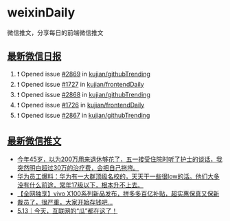 # weixinDaily
微信推文，分享每日的前端微信推文

## [最新微信日报](https://github.com/kujian/weixinDaily/issues)

<!--START_SECTION:activity-->
1. ❗ Opened issue [#2869](https://github.com/kujian/githubTrending/issues/2869) in [kujian/githubTrending](https://github.com/kujian/githubTrending)
2. ❗ Opened issue [#1727](https://github.com/kujian/frontendDaily/issues/1727) in [kujian/frontendDaily](https://github.com/kujian/frontendDaily)
3. ❗ Opened issue [#2868](https://github.com/kujian/githubTrending/issues/2868) in [kujian/githubTrending](https://github.com/kujian/githubTrending)
4. ❗ Opened issue [#1726](https://github.com/kujian/frontendDaily/issues/1726) in [kujian/frontendDaily](https://github.com/kujian/frontendDaily)
5. ❗ Opened issue [#2867](https://github.com/kujian/githubTrending/issues/2867) in [kujian/githubTrending](https://github.com/kujian/githubTrending)
<!--END_SECTION:activity-->


## [最新微信推文](https://weixin.qdkfweb.cn/)

<!-- BLOG-POST-LIST:START -->
- [今年45岁，以为200万用来退休够花了，五一接受住院时听了护士的谈话，我突然明白超过30万的治疗费，会把自己拖垮。](https://weixin.qdkfweb.cn/47308.html)
- [华为员工爆料：华为有一大群顶级名校的，天天干一些很low的活。他们大多没有什么前途，常年17级以下，根本升不上去。](https://weixin.qdkfweb.cn/47309.html)
- [【全网独享】vivo X100系列新品发布，拼多多百亿补贴，超实惠保真又保新](https://weixin.qdkfweb.cn/47305.html)
- [裁员了，很严重，大家开始存钱吧…](https://weixin.qdkfweb.cn/47218.html)
- [5.13｜今天，互联网的“瓜”都在这了！](https://weixin.qdkfweb.cn/47322.html)
<!-- BLOG-POST-LIST:END -->